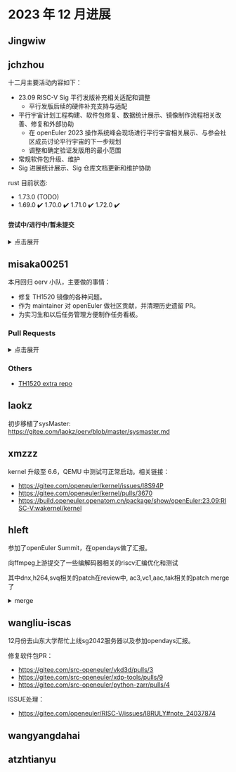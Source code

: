 #  2023 年 12 月进展

## Jingwiw

## jchzhou

十二月主要活动内容如下：

- 23.09 RISC-V Sig 平行发版补充相关适配和调整
  - 平行发版后续的硬件补充支持与适配
- 平行宇宙计划工程构建、软件包修复、数据统计展示、镜像制作流程相关改善、修复和外部协助
  - 在 openEuler 2023 操作系统峰会现场进行平行宇宙相关展示、与参会社区成员讨论平行宇宙的下一步规划
  - 调整和确定验证发版用的最小范围
- 常规软件包升级、维护
- Sig 进展统计展示、Sig 仓库文档更新和维护协助

rust 目前状态:

- 1.73.0 (TODO)
- 1.69.0 ✔️ 1.70.0 ✔️ 1.71.0 ✔️ 1.72.0 ✔️

#### 尝试中/进行中/暂未提交

<details>
  <summary>点击展开</summary>

- 软件包
  - 分析 mold 测试过程中出现的各种问题

</details>

## misaka00251

本月回归 oerv 小队，主要做的事情：

 - 修复 TH1520 镜像的各种问题。
 - 作为 maintainer 对 openEuler 做社区贡献，并清理历史遗留 PR。
 - 为实习生和以后任务管理方便制作任务看板。

### Pull Requests

<details>
  <summary>点击展开</summary>

  - https://gitee.com/src-openeuler/ktimer/pulls/1
  - https://gitee.com/src-openeuler/ktrip/pulls/1
  - https://gitee.com/src-openeuler/kweather/pulls/1
  - https://gitee.com/src-openeuler/markdownpart/pulls/1
  - https://gitee.com/src-openeuler/RSIBreak/pulls/1
  - https://gitee.com/src-openeuler/Skanpage/pulls/1
  - https://gitee.com/src-openeuler/Sweeper/pulls/1
  - https://gitee.com/src-oerv/th1520-kernel/pulls/1
  - https://gitee.com/src-openeuler/filelight/pulls/1
  - https://gitee.com/src-openeuler/kalk/pulls/1
  - https://gitee.com/src-openeuler/kcharselect/pulls/1
  - https://gitee.com/src-openeuler/kclock/pulls/1
  - https://gitee.com/src-openeuler/kdebugsettings/pulls/1
  - https://gitee.com/src-openeuler/isoimagewriter/pulls/1
  - https://gitee.com/src-openeuler/kweathercore/pulls/1
  - https://gitee.com/src-openeuler/libpgf/pulls/1
  - https://gitee.com/src-openeuler/libheif/pulls/1
  - https://gitee.com/src-openeuler/kpublictransport/pulls/1
  - https://gitee.com/src-openeuler/kf5-libksane/pulls/1
  - https://gitee.com/src-openeuler/ksanecore/pulls/1
  - https://gitee.com/src-openeuler/marble/pulls/1
  - https://gitee.com/src-openeuler/liblqr-1/pulls/1
  - https://gitee.com/src-openeuler/aom/pulls/2
  - https://gitee.com/src-openeuler/gn/pulls/7

</details>

### Others

 - [TH1520 extra repo](https://build.tarsier-infra.com/project/show/Factory:RISC-V:TH1520)

## laokz
初步移植了sysMaster: https://gitee.com/laokz/oerv/blob/master/sysmaster.md

## xmzzz

kernel 升级至 6.6，QEMU 中测试可正常启动。相关链接：

- https://gitee.com/openeuler/kernel/issues/I8S94P
- https://gitee.com/openeuler/kernel/pulls/3670
- https://build.openeuler.openatom.cn/package/show/openEuler:23.09:RISC-V:wakernel/kernel

## hleft

参加了openEuler Summit，在opendays做了汇报。

向ffmpeg上游提交了一些编解码器相关的riscv汇编优化和测试

其中dnx,h264,svq相关的patch在review中, ac3,vc1,aac,tak相关的patch merge了

<details>
  <summary>merge</summary>

- https://git.ffmpeg.org/gitweb/ffmpeg.git/commit/d0ec826077c49f4cbf286621771a4a43a9bf57b8
- https://git.ffmpeg.org/gitweb/ffmpeg.git/commit/8bdb6630627a5c304e61f5b81be3af6da77c4a67
- https://git.ffmpeg.org/gitweb/ffmpeg.git/commit/0b9d009b4a85be31ed8ba1a9cece3b2db3e4d2f3
- https://git.ffmpeg.org/gitweb/ffmpeg.git/commit/e880a97e7c4669493e336470dda133246371f2f1
- https://git.ffmpeg.org/gitweb/ffmpeg.git/commit/1c3620b2bbe73db9239fcf605e8f535b58f03b86
- https://git.ffmpeg.org/gitweb/ffmpeg.git/commit/98596f90f454bcbba4e86bd7b78daf892e461b53
- https://git.ffmpeg.org/gitweb/ffmpeg.git/commit/3bdb0fe511bfad24a8a8987ade083186b55d9c20
- https://git.ffmpeg.org/gitweb/ffmpeg.git/commit/c064823b95fecc7ba48ede6b41f78bc6c8b291b5
- https://git.ffmpeg.org/gitweb/ffmpeg.git/commit/21e2b6b501b16b785f2a1d5f51d9e7d75923a07c
- https://git.ffmpeg.org/gitweb/ffmpeg.git/commit/864174dd002af1b849210dc3a02e229eacdb19b4
- https://git.ffmpeg.org/gitweb/ffmpeg.git/commit/c933ff2779d602cbf6d4b10a9e285007ad457120
- https://git.ffmpeg.org/gitweb/ffmpeg.git/commit/3d39b8d4e7ca43baafa3b4cd5784dd64197dd232
</details>

## wangliu-iscas
12月份去山东大学帮忙上线sg2042服务器以及参加opendays汇报。

修复软件包PR：   
  * https://gitee.com/src-openeuler/vkd3d/pulls/3  
  * https://gitee.com/src-openeuler/xdp-tools/pulls/9  
  * https://gitee.com/src-openeuler/python-zarr/pulls/4    

ISSUE处理：
  * https://gitee.com/openeuler/RISC-V/issues/I8RULY#note_24037874   


## wangyangdahai

## atzhtianyu
